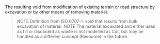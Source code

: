 The resulting void from modification of existing terrain or road structure by excavation or by other means of removing material.
>NOTE Definition from ISO 6707-1: void that results from bulk excavation of material.
NOTE The material excavated and either used as fill or discarded as waste is not modelled as Cut, but may be handled as a different concept (Resource) in the future.
